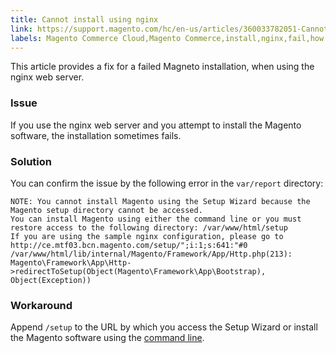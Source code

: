 ```yaml
---
title: Cannot install using nginx
link: https://support.magento.com/hc/en-us/articles/360033782051-Cannot-install-using-nginx
labels: Magento Commerce Cloud,Magento Commerce,install,nginx,fail,how to
---
```


This article provides a fix for a failed Magneto installation, when using the nginx web server.

### Issue

If you use the nginx web server and you attempt to install the Magento software, the installation sometimes fails.

### Solution

You can confirm the issue by the following error in the `` var/report `` directory:

<pre><code class="language-php">NOTE: You cannot install Magento using the Setup Wizard because the Magento setup directory cannot be accessed.
You can install Magento using either the command line or you must restore access to the following directory: /var/www/html/setup
If you are using the sample nginx configuration, please go to http://ce.mtf03.bcn.magento.com/setup/";i:1;s:641:"#0 /var/www/html/lib/internal/Magento/Framework/App/Http.php(213): Magento\Framework\App\Http->redirectToSetup(Object(Magento\Framework\App\Bootstrap), Object(Exception))</code></pre>

### Workaround

Append `` /setup `` to the URL by which you access the Setup Wizard or install the Magento software using the [command line](https://devdocs.magento.com/guides/v2.3/install-gde/install/cli/install-cli.html).